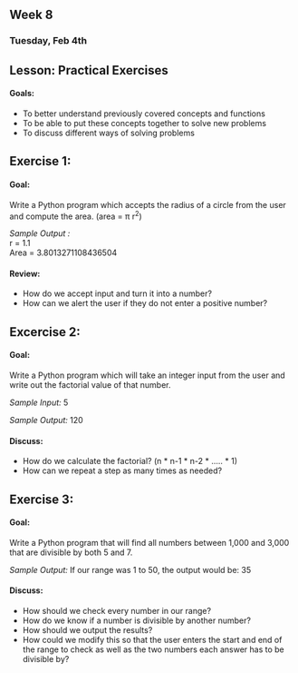 ## Week 8 
### Tuesday, Feb 4th

## Lesson: Practical Exercises

#### Goals: 
* To better understand previously covered concepts and functions
* To be able to put these concepts together to solve new problems
* To discuss different ways of solving problems

## Exercise 1:
#### Goal:
Write a Python program which accepts the radius of a circle from the user and compute the area. (area = π r<sup>2</sup>)

_Sample Output :_  
r = 1.1  
Area = 3.8013271108436504

#### Review:
* How do we accept input and turn it into a number?
* How can we alert the user if they do not enter a positive number?

## Excercise 2:
#### Goal:
Write a Python program which will take an integer input from the user and write out the factorial value of that number.

_Sample Input:_
5

_Sample Output:_
120

#### Discuss: 
* How do we calculate the factorial? (n * n-1 * n-2 * ..... * 1)
* How can we repeat a step as many times as needed?

## Exercise 3:
#### Goal: 
Write a Python program that will find all numbers between 1,000 and 3,000 that are divisible by both 5 and 7.

_Sample Output:_
If our range was 1 to 50, the output would be:
35

#### Discuss:
* How should we check every number in our range?
* How do we know if a number is divisible by another number?
* How should we output the results?
* How could we modify this so that the user enters the start and end of the range to check as well as the two numbers each answer has to be divisible by?
